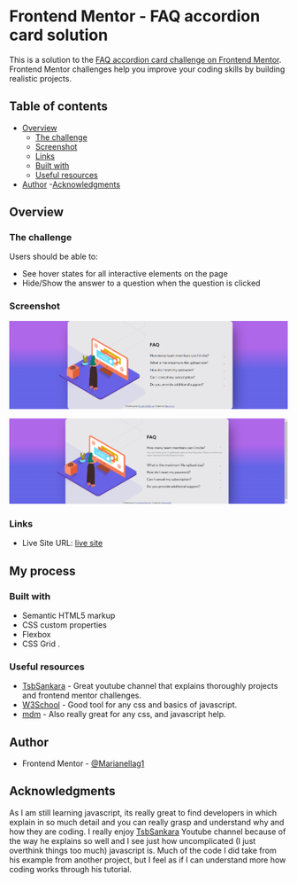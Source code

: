 # Frontend Mentor - FAQ accordion card solution

This is a solution to the [FAQ accordion card challenge on Frontend Mentor](https://www.frontendmentor.io/challenges/faq-accordion-card-XlyjD0Oam). Frontend Mentor challenges help you improve your coding skills by building realistic projects. 

## Table of contents

- [Overview](#overview)
  - [The challenge](#the-challenge)
  - [Screenshot](#screenshot)
  - [Links](#links)
  - [Built with](#built-with)
  - [Useful resources](#useful-resources)
- [Author](#author)
-[Acknowledgments](#acknowledgments)



## Overview

### The challenge

Users should be able to:

- See hover states for all interactive elements on the page
- Hide/Show the answer to a question when the question is clicked

### Screenshot

![](./images/img1.png)

![](./images/img2.png)


### Links

- Live Site URL: [live site](https://marianellag1.github.io/faq-accordioncard-practice/)

## My process

### Built with

- Semantic HTML5 markup
- CSS custom properties
- Flexbox
- CSS Grid
.

### Useful resources

- [TsbSankara](https://www.youtube.com/watch?v=c5QVpO7fSMU&t=14476s) - Great youtube channel that explains thoroughly projects and frontend mentor challenges.
- [W3School](https://www.w3schools.com/?gclid=Cj0KCQiApKagBhC1ARIsAFc7Mc6tz-eG8W-Vo94-Tk0QCWH0BYj5Xui6pU1c27aMh-La3xzI70FnGlwaAp9UEALw_wcB) - Good tool for any css and basics of javascript.
- [mdm](https://developer.mozilla.org/en-US/) - Also really great for any css, and javascript help.

## Author

- Frontend Mentor - [@Marianellag1](https://www.frontendmentor.io/profile/Marianellag1)

## Acknowledgments

As I am still learning javascript, its really great to find developers in which explain in so much detail and you can really grasp and understand why and how they are coding. I really enjoy [TsbSankara](https://www.youtube.com/@tsbsankara) Youtube channel because of the way he explains so well and I see just how uncomplicated (I just overthink things too much) javascript is. Much of the code I did take from his example from another project, but I feel as if I can understand more how coding works through his tutorial.


